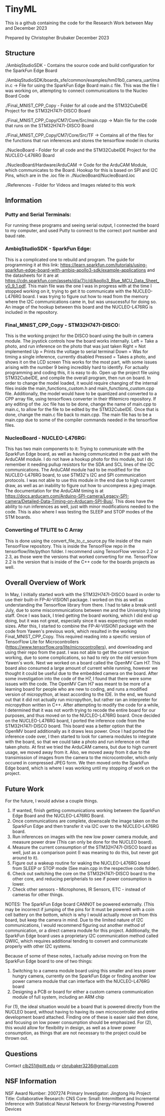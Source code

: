 # TinyML

This is a github containing the code for the Research Work between May and December 2023

Prepared by Christopher Brubaker December 2023

## Structure
./AmbiqStudioSDK - Contains the source code and build configuration for the SparkFun Edge Board

./AmbiqStudioSDK/boards_sfe/common/examples/hm01b0_camera_uart/main.c -> File for using the SparkFun Edge Board main.c file. This was the file I was working on, attempting to connect communications to the Nucleo Board Code

./Final_MNIST_CPP_Copy - Folder for all code and the STM32CubeIDE Project for the STM32H747I-DISCO Board

./Final_MNIST_CPP_Copy/CM7/Core/Src/main.cpp -> Main file for the code that runs on the STM32H747I-DISCO Board

./Final_MNIST_CPP_Copy/CM7/Core/Src/TF -> Contains all of the files for the functions that run inferences and stores the tensorflow model in chunks

./NucleoBoard - Folder for all code and the STM32CubeIDE Project for the NUCLEO-L476RG Board

./NucleoBoard/Hardware/ArduCAM -> Code for the ArduCAM Module, which communicates to the Board. Hookup for this is based on SPI and I2C Pins, which are in the .ioc file in ./NucleoBoard/NucleoBoard.ioc

./References - Folder for Videos and Images related to this work

## Information
### Putty and Serial Terminals:
For running these programs and seeing serial output, I connected the board to my computer, and used Putty to connect to the correct port number and baud rate.

### AmbiqStudioSDK - SparkFun Edge:
This is a complicated one to rebuild and program.
The guide for programming it at this link: https://learn.sparkfun.com/tutorials/using-sparkfun-edge-board-with-ambiq-apollo3-sdk/example-applications and the datasheets for it are at https://cdn.sparkfun.com/assets/d/a/7/c/d/Apollo3_Blue_MCU_Data_Sheet_v0_9_1.pdf.
This main file was the one I was in progress with at the time I stopped working on it, trying to get it to communicate with the NUCLEO-L476RG board.
I was trying to figure out how to read from the memory where the I2C communications came in, but was unsucessful for doing so.
An image of the hookup between this board and the NUCLEO-L476RG is included in the repository.

### Final_MNIST_CPP_Copy - STM32H747I-DISCO:
This is the working project for the DISCO board using the built-in camera module.
The joystick controls how the board works internally.
Left    = Take a photo, and run inference on the photo that was just taken
Right   = Not implemented
Up      = Prints the voltage to serial terminal
Down    = Was for timing a single inference, currently disabled
Pressed = Takes a photo, and shows it on the LCD screen
This works for the most part, with some issues arising with the number 9 being incredibly hard to identify.
For actually programming and coding this, it is easy to do.
Open up the project file using STM32CubeIDE, and compile the overall program, then run on board.
In order to change the model loaded, it would require changing of the internal files inside the main_functions_custom.h and main_functions_custom.cpp file.
Additionally, the model would have to be quantized and converted to a CPP array file, using tensorflows converter in their tflitemicro repository.
If any editing of the .ioc file has to be done, change the name of main.cpp to main.c, to allow for the file to be edited by the STM32CubeIDE.
Once that is done, change the main.c file back to main.cpp.
The main file has to be a main.cpp due to some of the compiler commands needed in the tensorflow files.

### NucleoBoard - NUCLEO-L476RG:
This has two main components to it: Trying to communicate with the SparkFun Edge board, as well as having communicated in the past with the ArduCAM module.
I do not have a hookup photo for this module, but I do remember it needing pullup resistors for the SDA and SCL lines of the I2C communications.
The ArduCAM module had to be modified for the NUCLEO-L476RG board, to use STM32's I2C and SPI communication protocols.
I was not able to use this module in the end due to high current draw, as well as an inability to figure out how to uncompress a jpeg image.
The documentation for the ArduCAM timing is at https://docs.arducam.com/Arduino-SPI-camera/Legacy-SPI-camera/Detailed-Data-Timing-on-Arducam-SPI-Bus/.
This does have the ability to run inferences as well, just with minor modifications needed to the code.
This is also where I was testing the SLEEP and STOP modes of the STM boards.

### Converting of TFLITE to C Array
This is done using the convert_file_to_c_source.py file inside of the main TensorFlow repository.
This is inside the TensorFlow repo in the tensorflow/lite/python folder.
I recommend using TensorFlow version 2.2 or 2.3, as those were the versions that worked converting for me.
TensorFlow 2.2 is the version that is inside of the C++ code for the boards projects as well.

## Overall Overview of Work
In May, I initially started work with the STM32H747I-DISCO board in order to use their built-in FP-AI-VISION1 package.
I worked on this as well as understanding the Tensorflow library from there.
I had to take a break until July, due to some miscommunications between me and the University hiring staff.
Once I was back, I tried getting the board working, which I did end up doing, but it was not great, especially since it was expecting certain model sizes.
After this, I started to combine the FP-AI-VISION1 package with the code from Yawen's previous work, which resulted in the working Final_MNIST_CPP_Copy.
This required reading into a specific version of TensorFlow Lite for Microcontrollers (https://www.tensorflow.org/lite/microcontrollers), and downloading and using their repo from the past.
I was not able to get the current version working, due to some complications, so had to rely on the old version from Yawen's work.
Next we worked on a board called the OpenMV Cam H7.
This board also consumed a large amount of current while running, however we thought it could be useful due to the embedded camera on the board.
After some investigation into the code of the H7, I found that there were some issues with the code.
The OpenMV Cam H7 was meant to be more of a learning board for people who are new to coding, and runs a modified version of micropython, at least according to the IDE.
In the end, we found out that it did not actually run micropython, but rather ran an interpreter for micropython written in C++.
After attempting to modify the code for a while, I determined that it was not worth trying to recode the entire board for our purposes, and thus moved on to the NUCLEO-L476RG board.
Once decided on the NUCLEO-L476RG board, I ported the inference code from the STM32H747I-DISCO board.
This board was a better option that the OpenMV board additionally as it draws less power.
Once I had ported the inference code over, I then started to look for camera modules to integrate with the board, so that we could take a photo and run inference on that taken photo.
At first we tried the ArduCAM camera, but due to high current usage, we moved away from it.
Also, we moved away from it due to the transimission of images from the camera to the microcontroller, which only occured in compressed JPEG form.
We then moved onto the SparkFun Edge board, which is where I was working until my stopping of work on the project.

## Future Work
For the future, I would advise a couple things.
1) If wanted, finish getting communications working between the SparkFun Edge Board and the NUCLEO-L476RG Board.
2) Once communications are complete, downscale the image taken on the SparkFun Edge and then transfer it via I2C over to the NUCLEO-L476RG board.
3) Run inferences on images with the new low power camera module, and measure power draw (This can only be done for the NUCLEO board).
4) Measure the current consumption of the STM32H747I-DISCO board as well, just as a comparison point (I was meaning to do this, but never got around to it).
5) Figure out a wakeup routine for waking the NUCLEO-L476RG board from SLEEP or STOP mode (See main.cpp in the respective code folder).
6) Check out switching the core on the STM32H747I-DISCO board to the other core, and reducing peripherials to see if power consumption is lower.
7) Check other sensors - Microphones, IR Sensors, ETC - instead of cameras for other things.

NOTES:
The SparkFun Edge board CANNOT be powered externally. (This may be incorrect if jumping of the pins for 
It must be powered with a coin cell battery on the bottom, which is why I would actually move on from this board, but keep the camera in mind.
Due to the limited nature of I2C communications, I would recommend figuring out another method of communication, or a direct camera module for this project.
Additionally, the SparkFun Edge board uses a proprietary I2C communication method called QWIIC, which requires additional tending to convert and communicate properly with other I2C systems.

Because of some of these notes, I actually advise moving on from the SparkFun Edge board to one of two things:
1) Switching to a camera module board using this smaller and less power hungry camera, currently on the SparkFun Edge or finding another low power camera module that can interface with the NUCLEO-L476RG board
3) Designing a PCB or board for either a custom camera communication module of full system, including an ARM chip

For (1), the ideal situation would be a board that is powered directly from the NUCLEO board, without having to having its own microcontroller and entire development board attached.
Finding one of these is easier said then done, and focusing on low power consumption should be emphasized.
For (2), this would allow for flexibility in design, as well as a lower power consumption, as things that are not necessary to the project could be thrown out.

## Questions
Contact clb251@pitt.edu or cbrubaker3236@gmail.com

## NSF Information
NSF Award Number: 2007274
Primary Investigator: Jingtong Hu
Project Title: Collaborative Research: CNS Core: Small: Intermittent and Incremental Inference with Statistical Neural Network for Energy-Harvesting Powered Devices
